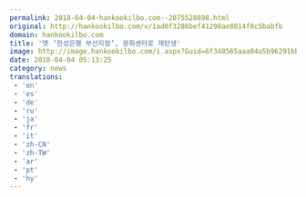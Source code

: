 ```yaml
---
permalink: 2018-04-04-hankookilbo.com--2075528898.html
original: http://hankookilbo.com/v/1ad0f3286bef41298ae8814f8c5babfb
domain: hankookilbo.com
title: '옛 ‘한성은행 부산지점’, 문화센터로 재탄생'
image: http://image.hankookilbo.com/i.aspx?Guid=6f348565aaa04a5b96291bb2804d256a&Month=201804&size=980
date: 2018-04-04 05:13:25
category: news
translations: 
 - 'en'
 - 'es'
 - 'de'
 - 'ru'
 - 'ja'
 - 'fr'
 - 'it'
 - 'zh-CN'
 - 'zh-TW'
 - 'ar'
 - 'pt'
 - 'hy'
---
```


